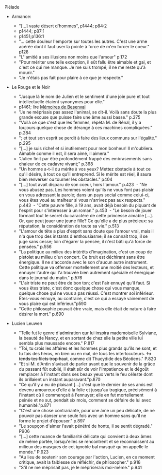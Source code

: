 Pléiade

- Armance:
	-  "[...] vaste désert d'hommes", p1444; p84:2
	- p1444; p87:1
	- p1451;p136:1
	- "... cette douleur l'emporte sur toutes les autres. C'est une arme acérée dont il faut user la pointe à force de m'en forcer le coeur." p128
	- "L''amitié a ses illusions non moins que l'amour" p.172
	- "Pour mériter une telle exception, il eût fallu être aimable et gai, et c'est ce qui me manque. Je me suis trompé; il ne me reste qu'à mourir."
	- "Je n'étais pas fait pour plaire à ce que je respecte."
        
- Le Rouge et le Noir
	- "Jusque là le nom de Julien et le sentiment d'une joie pure et tout intellectuelle étaient synonymes pour elle."
	- p1461; lire [Mémoires de Besenval](https://fr.wikipedia.org/wiki/Pierre-Victor_de_Besenval_de_Br%C3%BCnstatt)
	- "Je ne méprisais pas assez l'animal, se dit-il. Voilà sans doute la plus grande excuse que puisse faire une âme aussi basse." p.275
	- "Voilà ce que c'est que les femmes, répéta M. de Rênal, il y a toujours quelque chose de dérangé à ces machines compliquées." p.284
	- "; et tout son esprit se perdit à faire des lieux communs sur l'égalité." p.295
	- "[...] je suis riche! et si inutilement pour mon bonheur! Il m'oubliera. Aimable comme il est, il sera aimé, il aimera."
	- "Julien finit par être profondément frappé des embrasements sans chaleur de ce cadavre vivant;" p.368
	- "Un homme a-t-il du mérite à vos yeux? Mettez obstacle à tout ce qu'il désire, à tout ce qu'il entreprend. Si le mérite est réel, il saura bien renverser ou tourner les obstacles." p404
	 - "[...] tout avait disparu de son coeur, hors l'amour." p.423
	 - "Ne vous abusez pas. Les hommes voient qu'ils ne vous font pas plaisir en vous adressant la parole; dans un pays social comme celui-ci, vous êtes voué au malheur si vous n'arrivez pas aux respects." p.443
	 - "Cette pauvre fille, à 19 ans, avait déjà besoin du piquant de l'esprit pour s'intéresser à un roman." p.453
	 - "Le besoin de jouer formant tout le secret du caractère de cette princesse aimable [...]. Or, que peut jouer une jeune fille? Ce qu'elle a de plus précieux: sa réputation, la considération de toute sa vie." p.513
	 - "L'amour de tête a plus d'esprit sans doute que l'amour vrai, mais il n'a que trop des instants d'enthousiasme; il se connaît trop, il se juge sans cesse; loin d'égarer la pensée, il n'est bâti qu'à force de pensées." p.556
	- "La politique au milieu des intérêts d'imagination, c'est un coup de pistolet au milieu d'un concert. Ce bruit est déchirant sans être énergique. Il ne s'accorde avec le son d'aucun autre instrument. Cette politique va offenser mortellement une moitié des lecteurs, et ennuyer l'autre qui l'a trouvée bien autrement spéciale et énergique dans le journal du matin." p.576
	- "L'air triste ne peut être de bon ton; c'est l'air ennuyé qu'il faut. Si vous êtes triste, c'est donc quelque chose qui vous manque, quelque chose qui ne vous a pas réussi. C'est montrer soi inférieur. Êtes-vous ennuyé, au contraire, c'est ce qui a essayé vainement de vous plaire qui est inférieur."p590
	- "Cette philosophie pouvait être vraie, mais elle était de nature à faire désirer la mort." p.690

- Lucien Leuwen
	- "Telle fut le genre d'admiration qur lui inspira mademoiselle Sylviane, la beauté de Nancy, et en sortant de chez elle la petite ville lui sembla plus maussade encore." P.817
	- "Toi, tu crois les affaires et les hommes plus grands qu'ils ne sont, et tu fais des héros, en bien ou en mal, de tous tes interlocuteurs. ~~Tu tends tes filets trop haut~~, comme dit Thucydide des Béotiens." P.820
	- "Et si M. d'Antin s'avisait de parler avant que le souvenir de la grâce du passant fût oublié, il était sûr de voir l'impatience et le dégoût remplacer à l'instant dans ses beaux yeux verts le feu céleste dont ils brillaient un instant auparavant."p.870
	- "Ce qu'il y a eu de plaisant [...] c'est que le dernier de ses amis est devenu amoureux d'elle à la folie et jusqu'au tragique, précisément à l'instant où il commençait à l'ennuyer; elle en fut mortellement peinée et ne sut, pendait six mois, comment se défaire de lui avec humanité."p.871
	- "C'est une chose contrariante, pour une âme un peu délicate, de ne pouvoir pas danser une seule fois avec un homme sans qu'il ne forme le projet d'épouser." p.897
	- "Le soupçon d'aimer l'avait pénétré de honte, il se sentit dégradé." P906
	- "[...] cette nuance de familiarité délicate qui convient à deux âmes de même portée, lorsqu'elles se rencontrent et se reconnaissent au milieux des masques de cet ignoble bal masqué qu'on appelle le monde." P.923
	- "Au lieu de soutenir son courage par l'action, Lucien, en ce moment critique, avait la faiblesse de réfléchir, de philosopher." p.918
	- "S'il ne me méprisait pas, je le mépriserais moi-même." p.941
